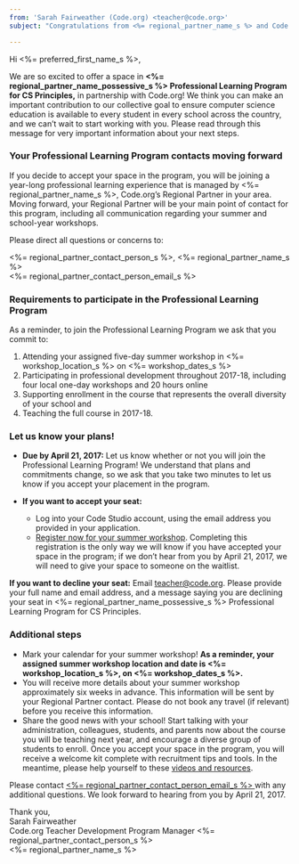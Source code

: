 ```yaml
---
from: 'Sarah Fairweather (Code.org) <teacher@code.org>'  
subject: "Congratulations from <%= regional_partner_name_s %> and Code.org! Respond by April 21st"

---
```


Hi <%= preferred_first_name_s %>,

We are so excited to offer a space in **<%= regional_partner_name_possessive_s %> Professional Learning Program for CS Principles,** in partnership with Code.org! We think you can make an important contribution to our collective goal to ensure computer science education is available to every student in every school across the country, and we can’t wait to start working with you. Please read through this message for very important information about your next steps.

<h3>Your Professional Learning Program contacts moving forward</h3>

If you decide to accept your space in the program, you will be joining a year-long professional learning experience that is managed by <%= regional_partner_name_s %>, Code.org’s Regional Partner in your area. Moving forward, your Regional Partner will be your main point of contact for this program, including all communication regarding your summer and school-year workshops.
 
Please direct all questions or concerns to:

<%= regional_partner_contact_person_s %>, <%= regional_partner_name_s %>  
<%= regional_partner_contact_person_email_s %>

<h3>Requirements to participate in the Professional Learning Program</h3>

As a reminder, to join the Professional Learning Program we ask that you commit to:

 1. Attending your assigned five-day summer workshop in <%= workshop_location_s %> on <%= workshop_dates_s %>
 2. Participating in professional development throughout 2017-18, including four local one-day workshops and 20 hours online
 3. Supporting enrollment in the course that represents the overall diversity of your school and
 4. Teaching the full course in 2017-18.

<h3>Let us know your plans!</h3>

* **Due by April 21, 2017:** Let us know whether or not you will join the Professional Learning Program! We understand that plans and commitments change, so we ask that you take two minutes to let us know if you accept your placement in the program. 

*  **If you want to accept your seat:**  
    * Log into your Code Studio account, using the email address you provided in your application.
    * [Register now for your summer workshop](<%= workshop_registration_url_s %>). Completing this registration is the only way we will know if you have accepted your space in the program; if we don’t hear from you by April 21, 2017, we will need to give your space to someone on the waitlist.

  **If you want to decline your seat:** Email [teacher@code.org](mailto:teacher@code.org). Please provide your full name and email address, and a message saying you are declining your seat in <%= regional_partner_name_possessive_s %> Professional Learning Program for CS Principles.
  
<h3>Additional steps</h3>

* Mark your calendar for your summer workshop! **As a reminder, your assigned summer workshop location and date is <%= workshop_location_s %>, on <%= workshop_dates_s %>.**
* You will receive more details about your summer workshop approximately six weeks in advance. This information will be sent by your Regional Partner contact. Please do not book any travel (if relevant) before you receive this information.
* Share the good news with your school! Start talking with your administration, colleagues, students, and parents now about the course you will be teaching next year, and encourage a diverse group of students to enroll. Once you accept your space in the program, you will receive a welcome kit complete with recruitment tips and tools. In the meantime, please help yourself to these [videos and resources](https://code.org/educate/resources/videos).

Please contact [<%= regional_partner_contact_person_email_s %> ](<%= regional_partner_contact_person_email_s %> ) with any additional questions. We look forward to hearing from you by April 21, 2017.

Thank you,  
Sarah Fairweather  
Code.org Teacher Development Program Manager
<%= regional_partner_contact_person_s %>  
<%= regional_partner_name_s %>